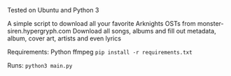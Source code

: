 Tested on Ubuntu and Python 3

A simple script to download all your favorite Arknights OSTs from monster-siren.hypergryph.com
Download all songs, albums and fill out metadata, album, cover art, artists and even lyrics

Requirements:
Python
ffmpeg
```pip install -r requirements.txt```

Runs:
```python3 main.py```